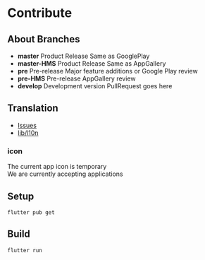 # Contribute

## About Branches

- **master** Product Release Same as GooglePlay
- **master-HMS** Product Release Same as AppGallery
- **pre** Pre-release Major feature additions or Google Play review
- **pre-HMS** Pre-release AppGallery review
- **develop** Development version PullRequest goes here

## Translation

- [Issues](https://github.com/fa0311/vrc_manager/issues/new?assignees=&labels=bug&template=translation-error.yml)
- [lib/l10n](../../lib/l10n)

### icon

The current app icon is temporary  
We are currently accepting applications

## Setup

```shell
flutter pub get
```

## Build

```shell
flutter run
```
